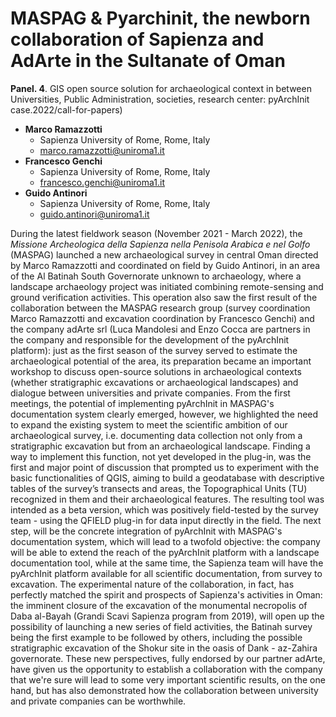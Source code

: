 # MASPAG & Pyarchinit, the newborn collaboration of Sapienza and AdArte in the Sultanate of Oman

**Panel. 4**. GIS open source solution for archaeological context in between Universities, Public Administration, societies, research center: pyArchInit case.2022/call-for-papers)

- **Marco Ramazzotti**
  - Sapienza University of Rome, Rome, Italy
  - [marco.ramazzotti@uniroma1.it](mailto:marco.ramazzotti@uniroma1.it)
- **Francesco Genchi**
  - Sapienza University of Rome, Rome, Italy
  - [francesco.genchi@uniroma1.it](mailto:francesco.genchi@uniroma1.it)
- **Guido Antinori**
  - Sapienza University of Rome, Rome, Italy
  - [guido.antinori@uniroma1.it](mailto:guido.antinori@uniroma1.it)


During the latest fieldwork season (November 2021 - March 2022), the 
_Missione Archeologica della Sapienza nella Penisola Arabica e nel Golfo_ (MASPAG) 
launched a new archaeological survey in central Oman directed by Marco Ramazzotti and 
coordinated on field by Guido Antinori, in an area of the Al Batinah South Governorate 
unknown to archaeology, where a landscape archaeology project was initiated combining 
remote-sensing and ground verification activities. This operation also saw the first 
result of the collaboration between the MASPAG research group 
(survey coordination Marco Ramazzotti and excavation coordination by Francesco Genchi) and the 
company adArte srl (Luca Mandolesi and Enzo Cocca are partners in the company and responsible 
for the development of the pyArchInit platform): just as the first season of the survey served 
to estimate the archaeological potential of the area, its preparation became an important 
workshop to discuss open-source solutions in archaeological contexts (whether stratigraphic 
excavations or archaeological landscapes) and dialogue between universities and private companies. 
From the first meetings, the potential of implementing pyArchInit in MASPAG's documentation 
system clearly emerged, however, we highlighted the need to expand the existing system 
to meet the scientific ambition of our archaeological survey, i.e. documenting data collection 
not only from a stratigraphic excavation but from an archaeological landscape. 
Finding a way to implement this function, not yet developed in the plug-in, was the 
first and major point of discussion that prompted us to experiment with the basic 
functionalities of QGIS, aiming to build a geodatabase with descriptive tables of the 
survey’s transects and areas, the Topographical Units (TU) recognized in them and their 
archaeological features. The resulting tool was intended as a beta version, which was positively 
field-tested by the survey team - using the QFIELD plug-in for data input directly in the field. 
The next step, will be the concrete integration of pyArchInit with MASPAG's documentation system, which 
will lead to a twofold objective: the company will be able to extend the reach of the pyArchInit 
platform with a landscape documentation tool, while at the same time, the Sapienza team will have 
the pyArchInit platform available for all scientific documentation, from survey to excavation. 
The experimental nature of the collaboration, in fact, has perfectly matched the spirit and prospects 
of Sapienza's activities in Oman: the imminent closure of the excavation of the monumental 
necropolis of Daba al-Bayah (Grandi Scavi Sapienza program from 2019), will open up the possibility 
of launching a new series of field activities, the Batinah survey being the first example to be 
followed by others, including the possible stratigraphic excavation of the Shokur site in the oasis of 
Dank - az-Zahira governorate. These new perspectives, fully endorsed by our partner adArte, have given 
us the opportunity to establish a collaboration with the company that we're sure will lead to some very 
important scientific results, on the one hand, but has also demonstrated how the collaboration 
between university and private companies can be worthwhile.
